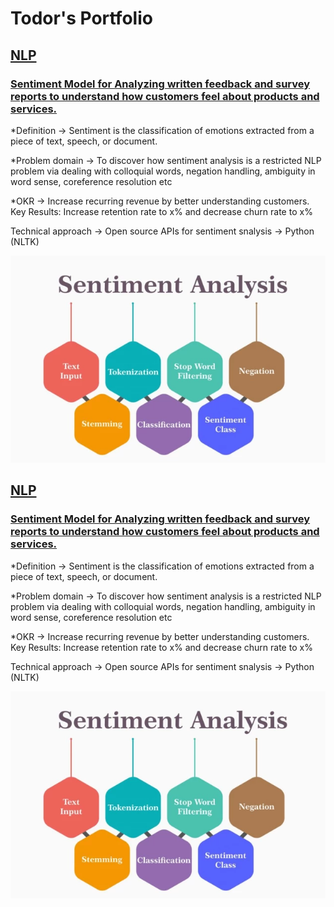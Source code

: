 # Todor's Portfolio

## [NLP](https://github.com/tvelichkovt/PyTorch)

### [Sentiment Model for Analyzing written feedback and survey reports to understand how customers feel about products and services.](https://github.com/tvelichkovt/PyTorch)

*Definition -> Sentiment is the classification of emotions extracted from a piece of text, speech, or document.

*Problem domain ->  To discover how sentiment analysis is a restricted NLP problem via dealing with colloquial words, negation handling, ambiguity in word sense, coreference resolution etc

*OKR -> Increase recurring revenue by better understanding customers. Key Results: Increase retention rate to x% and decrease churn rate to x%

Technical approach -> Open source APIs for sentiment snalysis -> Python (NLTK)

![](/images/tvelichkovtNLPsentiment.PNG)



## [NLP](https://github.com/tvelichkovt/PyTorch)

### [Sentiment Model for Analyzing written feedback and survey reports to understand how customers feel about products and services.](https://github.com/tvelichkovt/PyTorch)

*Definition -> Sentiment is the classification of emotions extracted from a piece of text, speech, or document.

*Problem domain ->  To discover how sentiment analysis is a restricted NLP problem via dealing with colloquial words, negation handling, ambiguity in word sense, coreference resolution etc

*OKR -> Increase recurring revenue by better understanding customers. Key Results: Increase retention rate to x% and decrease churn rate to x%

Technical approach -> Open source APIs for sentiment snalysis -> Python (NLTK)

![](/images/tvelichkovtNLPsentiment.PNG)

